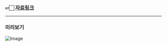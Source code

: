 ### 👉🏻 <a href="https://foam-waiter-a0e.notion.site/this-1a915a3a1f2b8094b553d2cdb6d74579?pvs=4">자료링크</a>

---

### 미리보기

![Image](https://github.com/user-attachments/assets/706a3bfe-b46b-47fe-81c2-494e26480ec8)
